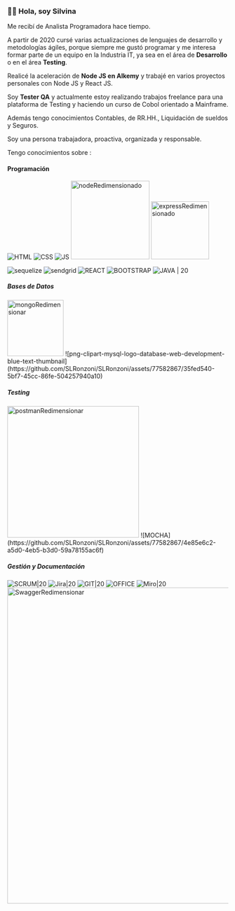 ### 👋🏻 **Hola, soy Silvina**

Me recibí de Analista Programadora hace tiempo. 

A partir de 2020 cursé varias actualizaciones de lenguajes de desarrollo y metodologías ágiles, porque siempre me gustó programar y me interesa formar parte de un equipo en la Industria IT, ya sea en el área de **Desarrollo** o en el área **Testing**.

Realicé la aceleración de **Node JS en Alkemy** y trabajé en varios proyectos personales con Node JS y React JS.

Soy **Tester QA** y actualmente estoy realizando trabajos freelance para una plataforma de Testing y haciendo un curso de Cobol orientado a Mainframe.

Además tengo conocimientos Contables, de RR.HH., Liquidación de sueldos y Seguros.

Soy una persona trabajadora, proactiva, organizada y responsable.



Tengo conocimientos sobre : 


#### Programación
 
![HTML](https://user-images.githubusercontent.com/77582867/141662514-db0d47ee-6135-44e3-ac75-c5d738fcc037.png)
![CSS](https://user-images.githubusercontent.com/77582867/141662517-6e01753f-6443-49d4-8d9e-309ccb14c4e8.png)
![JS](https://user-images.githubusercontent.com/77582867/141662702-21695e9c-05e0-4026-890c-7744fa48fbbb.png)
<img width="179" alt="nodeRedimensionado" src="https://github.com/SLRonzoni/SLRonzoni/assets/77582867/1b20d199-f64c-47de-8d23-476b0ca66058">
<img width="132" alt="expressRedimensionado" src="https://github.com/SLRonzoni/SLRonzoni/assets/77582867/df9e93f4-a249-4e63-923a-2b02950cad83">

![sequelize](https://github.com/SLRonzoni/SLRonzoni/assets/77582867/da3972d9-f2e2-4223-9dad-06af76f676b8)
![sendgrid](https://github.com/SLRonzoni/SLRonzoni/assets/77582867/406c273e-0e7e-4aa0-a3f4-022952e1ea04)
![REACT](https://user-images.githubusercontent.com/77582867/141662734-dba5d0a1-a0a6-449f-ac65-1a94bd59ae8f.png)
![BOOTSTRAP](https://user-images.githubusercontent.com/77582867/141662647-26828224-5fdc-4a93-890e-f0d9541985c4.png)
![JAVA | 20](https://github.com/SLRonzoni/SLRonzoni/assets/77582867/8aff725a-cbde-4a37-9805-77f43610d20e)


##### Bases de Datos
<img width="128" alt="mongoRedimensionar" src="https://github.com/SLRonzoni/SLRonzoni/assets/77582867/dbd35d87-ff60-47ad-b93d-b2c466a96b75">
![png-clipart-mysql-logo-database-web-development-blue-text-thumbnail](https://github.com/SLRonzoni/SLRonzoni/assets/77582867/35fed540-5bf7-45cc-86fe-504257940a10)

  
##### Testing
<img width="300" alt="postmanRedimensionar" src="https://github.com/SLRonzoni/SLRonzoni/assets/77582867/23cb8a9b-029e-4a23-b385-778736ed7de1">
![MOCHA](https://github.com/SLRonzoni/SLRonzoni/assets/77582867/4e85e6c2-a5d0-4eb5-b3d0-59a78155ac6f)

  
  
##### Gestión y Documentación

![SCRUM|20](https://github.com/SLRonzoni/SLRonzoni/assets/77582867/58ff6298-f4b5-497a-a1d9-ea98b9183ae3)
![Jira|20](https://github.com/SLRonzoni/SLRonzoni/assets/77582867/b6df87a4-3d64-4c66-87dd-f96023e7151b)
![GIT|20](https://user-images.githubusercontent.com/77582867/141662651-0537e50e-fa97-4b9c-8f17-c856e2cdd60c.png)
![OFFICE](https://user-images.githubusercontent.com/77582867/141663152-a7efd745-af62-4a89-8361-4495b1c0ed81.png)
![Miro|20](https://github.com/SLRonzoni/SLRonzoni/assets/77582867/791cd535-2d9f-4d67-a7f0-b78689ff8392)
<img width="721" alt="SwaggerRedimensionar" src="https://github.com/SLRonzoni/SLRonzoni/assets/77582867/20ae3d03-4ff6-4f0b-b31e-fd1e53a07dff">

